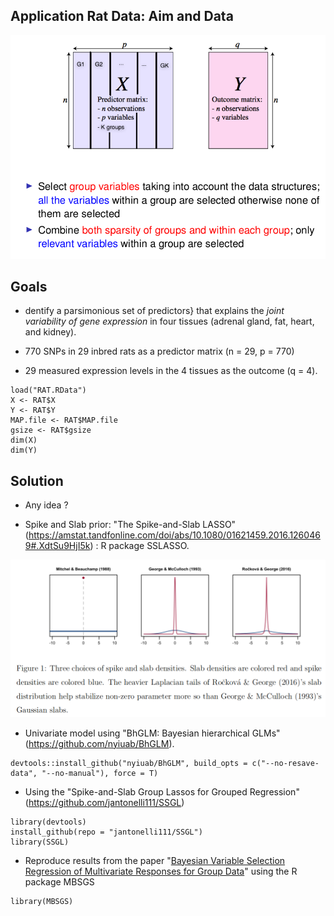 ## Application Rat Data: Aim and Data 

![](goals.png) 

## Goals 

- dentify a parsimonious set of predictors} that explains the _joint variability of gene expression_ in four tissues (adrenal gland, fat, heart, and kidney).

- 770 SNPs in 29 inbred rats as a predictor matrix (n = 29, p = 770)

- 29 measured expression levels in the 4 tissues as the outcome (q = 4).

```{r}
load("RAT.RData")
X <- RAT$X
Y <- RAT$Y
MAP.file <- RAT$MAP.file
gsize <- RAT$gsize
dim(X)
dim(Y)
```

## Solution 

- Any idea ?

- Spike and Slab prior: "The Spike-and-Slab LASSO" (https://amstat.tandfonline.com/doi/abs/10.1080/01621459.2016.1260469#.XdtSu9HjI5k) : R package SSLASSO.

![](spikeslab.png) 


- Univariate model using "BhGLM: Bayesian hierarchical GLMs"(https://github.com/nyiuab/BhGLM).  

```{r}
devtools::install_github("nyiuab/BhGLM", build_opts = c("--no-resave-data", "--no-manual"), force = T)
```

- Using the "Spike-and-Slab Group Lassos for Grouped Regression"(https://github.com/jantonelli111/SSGL)

```{r}
library(devtools)
install_github(repo = "jantonelli111/SSGL")
library(SSGL)
```

- Reproduce results from the paper "[Bayesian Variable Selection Regression of
Multivariate Responses for Group Data](BA.pdf)"  using the R package MBSGS

```{r}
library(MBSGS)
```
